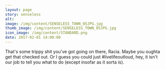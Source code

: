 ```yaml
---
layout: page
story: senseless
alt:
image: /img/content/SENSELESS_TOWN_05JPG.jpg
thumb_image: /img/content/SENSELESS_TOWN_05JPG.jpg
icon_image: /img/content/STANDARD.png
date: 2017-02-01 14:00:00
---
```



That's some trippy shit you've got going on there, Racia. Maybe you oughta get that checked out. Or I guess you could just #livelifeoutloud, hey, it isn't our job to tell you what to do (except insofar as it sorta is).
